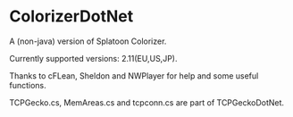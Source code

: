 # ColorizerDotNet
A (non-java) version of Splatoon Colorizer.

Currently supported versions: 2.11(EU,US,JP).

Thanks to cFLean, Sheldon and NWPlayer for help and some useful functions.

TCPGecko.cs, MemAreas.cs and tcpconn.cs are part of TCPGeckoDotNet.